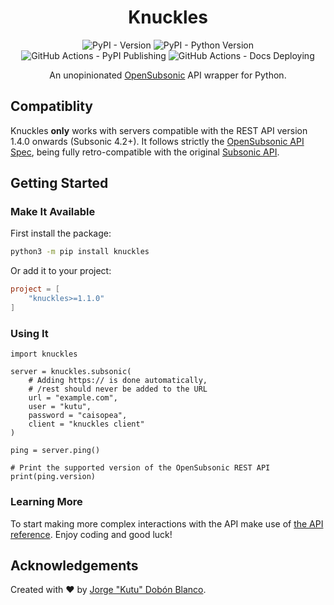 <div align="center" markdown="1">
<h1>Knuckles</h1>

![PyPI - Version](https://img.shields.io/pypi/v/knuckles)
![PyPI - Python Version](https://img.shields.io/pypi/pyversions/knuckles)
![GitHub Actions - PyPI Publishing](https://github.com/kutu-dev/knuckles/actions/workflows/publish.yml/badge.svg)
![GitHub Actions - Docs Deploying](https://github.com/kutu-dev/knuckles/actions/workflows/docs.yml/badge.svg)

An unopinionated [OpenSubsonic](https://opensubsonic.netlify.app/) API wrapper for Python.
</div>

## Compatiblity
Knuckles **only** works with servers compatible with the REST API version 1.4.0 onwards (Subsonic 4.2+).
It follows strictly the [OpenSubsonic API Spec](https://opensubsonic.netlify.app/docs/opensubsonic-api/), being fully retro-compatible with the original [Subsonic API](https://subsonic.org/pages/api.jsp).

## Getting Started

### Make It Available
First install the package:

```sh title="Command line"
python3 -m pip install knuckles
```

Or add it to your project:

```toml title="pyproject.toml"
project = [
    "knuckles>=1.1.0"
]
```

### Using It

```python3 title="__main__.py"
import knuckles

server = knuckles.subsonic(
    # Adding https:// is done automatically,
    # /rest should never be added to the URL
    url = "example.com",
    user = "kutu",
    password = "caisopea",
    client = "knuckles client"
)

ping = server.ping()

# Print the supported version of the OpenSubsonic REST API
print(ping.version)
```

### Learning More
To start making more complex interactions with the API make use of [the API reference](https://kutu-dev.github.io/knuckles/reference/Api/). Enjoy coding and good luck!

## Acknowledgements
Created with :heart: by [Jorge "Kutu" Dobón Blanco](https://dobon.dev).

